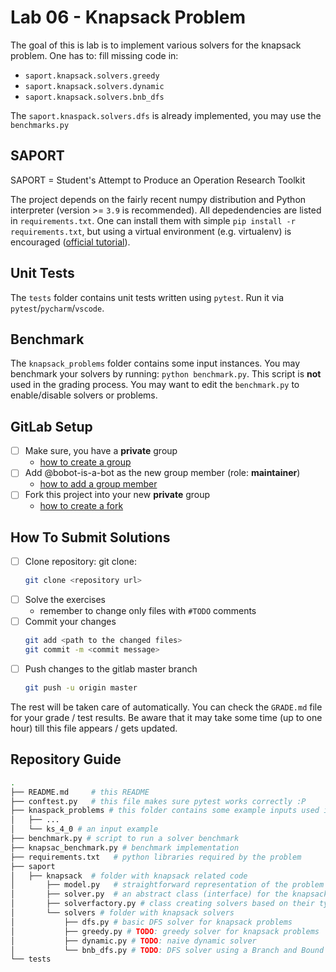 # Lab 06 - Knapsack Problem

The goal of this is lab is to implement various solvers for the knapsack problem.
One has to: fill missing code in: 
  * `saport.knapsack.solvers.greedy`
  * `saport.knapsack.solvers.dynamic`
  * `saport.knapsack.solvers.bnb_dfs`
  
The `saport.knaspack.solvers.dfs` is already implemented, you may use the `benchmarks.py` 

## SAPORT

SAPORT = Student's Attempt to Produce an Operation Research Toolkit

The project depends on the fairly recent numpy distribution and Python interpreter (version >= `3.9` is recommended). All depedendencies are listed in `requirements.txt`. One can install them with simple `pip install -r requirements.txt`, but using a virtual environment (e.g. virtualenv) is encouraged ([official tutorial](https://docs.python.org/3/tutorial/venv.html)). 

## Unit Tests

The `tests` folder contains unit tests written using `pytest`. 
Run it via `pytest`/`pycharm`/`vscode`.

## Benchmark

The `knapsack_problems` folder contains some input instances. You may benchmark your solvers by running: `python benchmark.py`.
This script is **not** used in the grading process. You may want to edit the `benchmark.py` to enable/disable solvers or problems.

## GitLab Setup 

* [ ] Make sure, you have a **private** group 
  * [how to create a group](https://docs.gitlab.com/ee/user/group/#create-a-group)
* [ ] Add @bobot-is-a-bot as the new group member (role: **maintainer**)
  * [how to add a group member](https://docs.gitlab.com/ee/user/group/#add-users-to-a-group)
* [ ] Fork this project into your new **private** group
  * [how to create a fork](https://docs.gitlab.com/ee/user/project/repository/forking_workflow.html#creating-a-fork)

## How To Submit Solutions

* [ ] Clone repository: git clone:
    ```bash 
    git clone <repository url>
    ```
* [ ] Solve the exercises 
    * remember to change only files with `#TODO` comments
* [ ] Commit your changes
    ```bash
    git add <path to the changed files>
    git commit -m <commit message>
    ```
* [ ] Push changes to the gitlab master branch
    ```bash
    git push -u origin master
    ```

The rest will be taken care of automatically. You can check the `GRADE.md` file for your grade / test results. Be aware that it may take some time (up to one hour) till this file appears / gets updated. 

## Repository Guide

```bash
.
├── README.md     # this README
├── conftest.py   # this file makes sure pytest works correctly :P
├── knaspack_problems # this folder contains some example inputs used in tests
│   ├── ...
│   └── ks_4_0 # an input example
├── benchmark.py # script to run a solver benchmark
├── knapsac_benchmark.py # benchmark implementation
├── requirements.txt   # python libraries required by the problem
├── saport            
│   ├── knapsack  # folder with knapsack related code
│       ├── model.py   # straightforward representation of the problem and its solution
│       ├── solver.py  # an abstract class (interface) for the knapsack solver
│       ├── solverfactory.py # class creating solvers based on their type (used in bechmark)
│       └── solvers # folder with knapsack solvers
│           ├── dfs.py # basic DFS solver for knapsack problems
│           ├── greedy.py # TODO: greedy solver for knapsack problems
│           ├── dynamic.py # TODO: naive dynamic solver 
│           └── bnb_dfs.py # TODO: DFS solver using a Branch and Bound strategy with linear relaxation
└── tests 
```